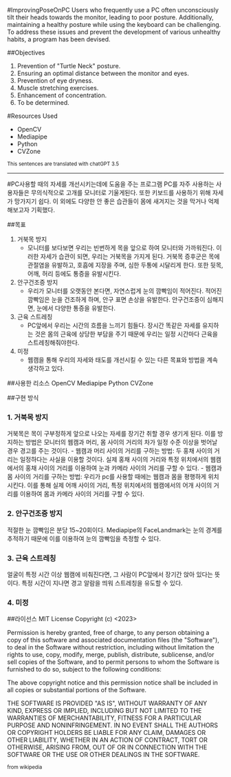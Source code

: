 #ImprovingPoseOnPC
Users who frequently use a PC often unconsciously tilt their heads towards the monitor, leading to poor posture. Additionally, maintaining a healthy posture while using the keyboard can be challenging. To address these issues and prevent the development of various unhealthy habits, a program has been devised.

##Objectives
1. Prevention of "Turtle Neck" posture.
2. Ensuring an optimal distance between the monitor and eyes.
3. Prevention of eye dryness.
4. Muscle stretching exercises.
5. Enhancement of concentration.
6. To be determined.

#Resources Used
* OpenCV
* Mediapipe
* Python
* CVZone

<sub>This sentences are translated with chatGPT 3.5</sub>

----

#PC사용할 때의 자세를 개선시키는데에 도움을 주는 프로그램
PC를 자주 사용하는 사용자들은 무의식적으로 고개를 모니터로 기울게된다. 또한 키보드를 사용하기 위해 자세가 망가지기 쉽다.
이 외에도 다양한 안 좋은 습관들이 몸에 새겨지는 것을 막거나 억제해보고자 기획했다.



##목표
1. 거북목 방지
	- 모니터를 보다보면 우리는 빈번하게 목을 앞으로 하여 모니터와 가까워진다. 이러한 자세가 습관이 되면, 우리는 거북목을 가지게 된다. 거북목 증후군은 목에 관절염을 유발하고, 호흡에 지장을 주며, 심한 두통에 시달리게 한다. 또한 뒷목, 어깨, 허리 등에도 통증을 유발시킨다.
2. 안구건조증 방지
	- 우리가 모니터를 오랫동안 본다면, 자연스럽게 눈의 깜빡임이 적어진다. 적어진 깜빡임은 눈을 건조하게 하며, 안구 표면 손상을 유발한다. 안구건조증이 심해지면, 눈에서 다양한 통증을 유발한다.
3. 근육 스트레칭
	- PC앞에서 우리는 시간의 흐름을 느끼기 힘들다. 장시간 똑같은 자세를 유지하는 것은 몸의 근육에 상당한 부담을 주기 때문에 우리는 일정 시간마다 근육을 스트레칭해줘야한다.
4. 미정
	- 웹캠을 통해 우리의 자세와 태도를 개선시킬 수 있는 다른 목표와 방법을 계속 생각하고 있다.


##사용한 리소스
OpenCV
Mediapipe
Python
CVZone



##구현 방식

### 1. 거북목 방지
거북목은 목이 구부정하게 앞으로 나오는 자세를 장기간 취할 경우 생기게 된다. 이를 방지하는 방법은 모니터의 웹캠과 머리, 몸 사이의 거리의 차가 일정 수준 이상을 벗어날 경우 경고를 주는 것이다.
	- 웹캠과 머리 사이의 거리를 구하는 방법: 두 홍채 사이의 거리는 일정하다는 사실을 이용할 것이다. 실제 홍채 사이의 거리와 특정 위치에서의 웹캠에서의 홍채 사이의 거리를 이용하여 눈과 카메라 사이의 거리를 구할 수 있다.
	- 웹캠과 몸 사이의 거리를 구하는 방법: 우리가 pc를 사용할 때에는 웹캠과 몸을 평행하게 위치시킨다. 이를 통해 실제 어깨 사이의 거리, 특정 위치에서의 웹캠에서의 어개 사이의 거리를 이용하여 몸과 카메라 사이의 거리를 구할 수 있다.

### 2. 안구건조증 방지
적절한 눈 깜빡임은 분당 15~20회이다.
Mediapipe의 FaceLandmark는 눈의 경계를 추적하기 때문에 이를 이용하여 눈의 깜빡임을 측정할 수 있다.

### 3. 근육 스트레칭
얼굴이 특정 시간 이상 웹캠에 비춰진다면, 그 사람이 PC앞에서 장기간 앉아 있다는 뜻이다. 특정 시간이 지나면 경고 알람을 띄워 스트레칭을 유도할 수 있다.

### 4. 미정



##라이선스
MIT License
Copyright (c) <2023> <PBirdDragon>

Permission is hereby granted, free of charge, to any person obtaining a copy
of this software and associated documentation files (the "Software"), to deal
in the Software without restriction, including without limitation the rights
to use, copy, modify, merge, publish, distribute, sublicense, and/or sell
copies of the Software, and to permit persons to whom the Software is
furnished to do so, subject to the following conditions:

The above copyright notice and this permission notice shall be included in all
copies or substantial portions of the Software.

THE SOFTWARE IS PROVIDED "AS IS", WITHOUT WARRANTY OF ANY KIND, EXPRESS OR
IMPLIED, INCLUDING BUT NOT LIMITED TO THE WARRANTIES OF MERCHANTABILITY,
FITNESS FOR A PARTICULAR PURPOSE AND NONINFRINGEMENT. IN NO EVENT SHALL THE
AUTHORS OR COPYRIGHT HOLDERS BE LIABLE FOR ANY CLAIM, DAMAGES OR OTHER
LIABILITY, WHETHER IN AN ACTION OF CONTRACT, TORT OR OTHERWISE, ARISING FROM,
OUT OF OR IN CONNECTION WITH THE SOFTWARE OR THE USE OR OTHER DEALINGS IN THE
SOFTWARE.

<sub>from wikipedia</sub>
